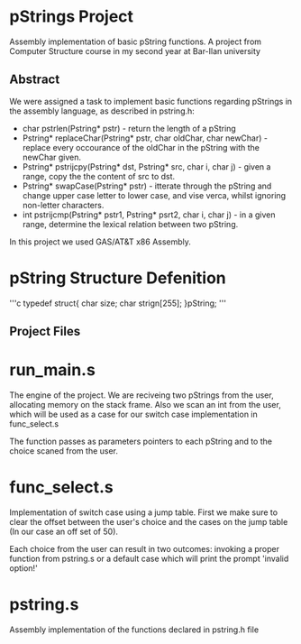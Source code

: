 # pStrings Project 
Assembly implementation of basic pString functions.
A project from Computer Structure course in my second year at Bar-Ilan university

## Abstract
We were assigned a task to implement basic functions regarding pStrings in the assembly language, as described in pstring.h:
* char pstrlen(Pstring* pstr) - return the length of a pString
* Pstring* replaceChar(Pstring* pstr, char oldChar, char newChar) - replace every occourance of the oldChar in the pString with the newChar given.
* Pstring* pstrijcpy(Pstring* dst, Pstring* src, char i, char j) - given a range, copy the the content of src to dst.
* Pstring* swapCase(Pstring* pstr) - itterate through the pString and change upper case letter to lower case, and vise verca, whilst ignoring non-letter characters.
* int pstrijcmp(Pstring* pstr1, Pstring* psrt2, char i, char j) - in a given range, determine the lexical relation between two pString.

In this project we used GAS/AT&T x86 Assembly.
# pString Structure Defenition
'''c
typedef struct{
    char size;
    char strign[255];
}pString;
'''

## Project Files
# run_main.s
The engine of the project. We are reciveing two pStrings from the user, allocating memory on the stack frame.
Also we scan an int from the user, which will be used as a case for our switch case implementation in func_select.s

The function passes as parameters pointers to each pString and to the choice scaned from the user.
# func_select.s
Implementation of switch case using a jump table.
First we make sure to clear the offset between the user's choice and the cases on the jump table (In our case an off set of 50).

Each choice from the user can result in two outcomes: invoking a proper function from pstring.s or a default case which will print the prompt 'invalid option!'

# pstring.s
Assembly implementation of the functions declared in pstring.h file
